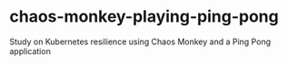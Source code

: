 # chaos-monkey-playing-ping-pong
Study on Kubernetes resilience using Chaos Monkey and a Ping Pong application


